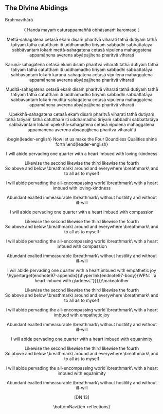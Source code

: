 ## The Divine Abidings<a id="divine-abidings"></a>
Brahmavihārā


<center>
〈 Handa mayaṁ caturappamaññā obhāsanaṁ karomase 〉



Mettā-sahagatena cetasā ekaṁ disaṁ pharitvā viharati tathā dutiyaṁ tathā tatiyaṁ tathā catutthaṁ iti uddhamadho tiriyaṁ sabbadhi sabbattatāya sabbāvantaṁ lokaṁ mettā-sahagatena cetasā vipulena mahaggatena appamāṇena averena abyāpajjhena pharitvā viharati





Karuṇā-sahagatena cetasā ekaṁ disaṁ pharitvā viharati tathā dutiyaṁ tathā tatiyaṁ tathā catutthaṁ iti uddhamadho tiriyaṁ sabbadhi sabbattatāya sabbāvantaṁ lokaṁ karuṇā-sahagatena cetasā vipulena mahaggatena appamāṇena averena abyāpajjhena pharitvā viharati





Muditā-sahagatena cetasā ekaṁ disaṁ pharitvā viharati tathā dutiyaṁ tathā tatiyaṁ tathā catutthaṁ iti uddhamadho tiriyaṁ sabbadhi sabbattatāya sabbāvantaṁ lokaṁ muditā-sahagatena cetasā vipulena mahaggatena appamāṇena averena abyāpajjhena pharitvā viharati





Upekkhā-sahagatena cetasā ekaṁ disaṁ pharitvā viharati tathā dutiyaṁ tathā tatiyaṁ tathā catutthaṁ iti uddhamadho tiriyaṁ sabbadhi sabbattatāya sabbāvantaṁ lokaṁ upekkhā-sahagatena cetasā vipulena mahaggatena appamāṇena averena abyāpajjhena pharitvā viharatī'ti




\begin{leader-english}
Now let us make the Four Boundless Qualities shine forth
\end{leader-english}




I will abide pervading one quarter with a heart imbued with loving-kindness



Likewise the second likewise the third likewise the fourth\
So above and below \breathmark\ around and everywhere \breathmark\ and to all as to myself



I will abide pervading the all-encompassing world \breathmark\ with a heart imbued with loving-kindness



Abundant exalted immeasurable \breathmark\ without hostility and without ill-will





I will abide pervading one quarter with a heart imbued with compassion



Likewise the second likewise the third likewise the fourth\
So above and below \breathmark\ around and everywhere \breathmark\ and to all as to myself



I will abide pervading the all-encompassing world \breathmark\ with a heart imbued with compassion



Abundant exalted immeasurable \breathmark\ without hostility and without ill-will






I will abide pervading one quarter with a heart imbued with empathetic joy
\hypertarget{endnote97-appendix}{\hyperlink{endnote97-body}{WPN: ``a heart imbued with gladness''}}}}}\makeatother



Likewise the second likewise the third likewise the fourth\
So above and below \breathmark\ around and everywhere \breathmark\ and to all as to myself



I will abide pervading the all-encompassing world \breathmark\ with a heart imbued with empathetic joy



Abundant exalted immeasurable \breathmark\ without hostility and without ill-will





I will abide pervading one quarter with a heart imbued with equanimity



Likewise the second likewise the third likewise the fourth\
So above and below \breathmark\ around and everywhere \breathmark\ and to all as to myself



I will abide pervading the all-encompassing world \breathmark\ with a heart imbued with equanimity



Abundant exalted immeasurable \breathmark\ without hostility and without ill-will


[DN 13]

\bottomNav{ten-reflections}
